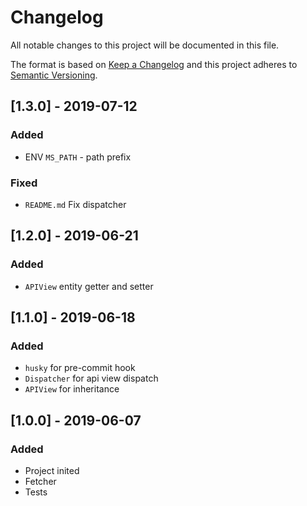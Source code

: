 # Changelog
All notable changes to this project will be documented in this file.

The format is based on [Keep a Changelog](http://keepachangelog.com/en/1.0.0/)
and this project adheres to [Semantic Versioning](http://semver.org/spec/v2.0.0.html).

## [1.3.0] - 2019-07-12
### Added
- ENV `MS_PATH` - path prefix

### Fixed
- `README.md` Fix dispatcher

## [1.2.0] - 2019-06-21
### Added
- `APIView` entity getter and setter

## [1.1.0] - 2019-06-18
### Added
- `husky` for pre-commit hook
- `Dispatcher` for api view dispatch
- `APIView` for inheritance

## [1.0.0] - 2019-06-07
### Added
- Project inited
- Fetcher
- Tests
